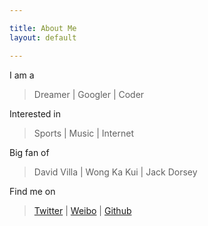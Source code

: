 ```yaml
---

title: About Me
layout: default

---
```

I am a
>Dreamer | Googler | Coder 

Interested in
>Sports | Music | Internet 

Big fan of
>David Villa | Wong Ka Kui | Jack Dorsey 

Find me on
>[Twitter](https://twitter.com/allenyipp) | [Weibo](http://weibo.com/boring) | [Github](https://github.com/allenyip) 

